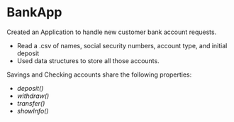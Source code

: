 # BankApp
Created an Application to handle new customer bank account requests. <br />

* Read a .csv of names, social security numbers, account type, and initial deposit <br />
* Used data structures to store all those accounts. <br />

Savings and Checking accounts share the following properties: <br />
* *deposit()* <br />
* *withdraw()* <br />
* *transfer()* <br />
* *showInfo()* <br />
